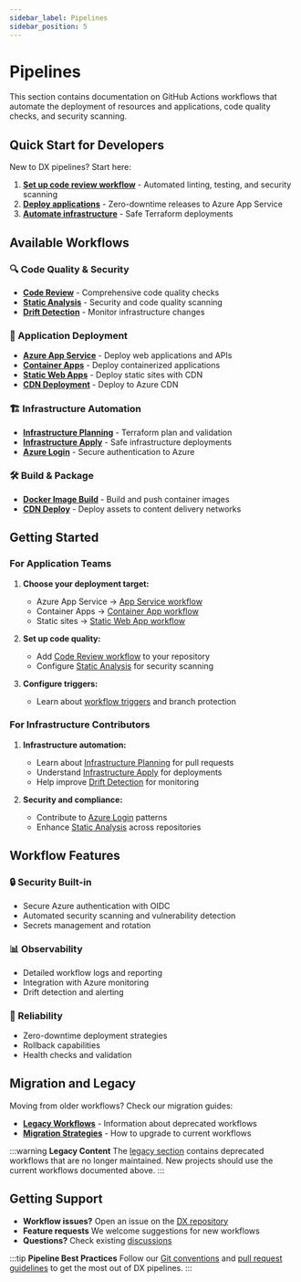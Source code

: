 ```yaml
---
sidebar_label: Pipelines
sidebar_position: 5
---
```


# Pipelines

This section contains documentation on GitHub Actions workflows that automate the deployment of resources and applications, code quality checks, and security scanning.

## Quick Start for Developers

New to DX pipelines? Start here:

1. **[Set up code review workflow](./code-review.md)** - Automated linting, testing, and security scanning
2. **[Deploy applications](./release-azure-appsvc.md)** - Zero-downtime releases to Azure App Service
3. **[Automate infrastructure](./infra-apply.md)** - Safe Terraform deployments

## Available Workflows

### 🔍 Code Quality & Security

- **[Code Review](./code-review.md)** - Comprehensive code quality checks
- **[Static Analysis](./static-analysis.md)** - Security and code quality scanning
- **[Drift Detection](./drift-detection.md)** - Monitor infrastructure changes

### 🚀 Application Deployment

- **[Azure App Service](./release-azure-appsvc.md)** - Deploy web applications and APIs
- **[Container Apps](./release-container-app.md)** - Deploy containerized applications
- **[Static Web Apps](./build-deploy-static-web-app.md)** - Deploy static sites with CDN
- **[CDN Deployment](./build-deploy-cdn-static-site.md)** - Deploy to Azure CDN

### 🏗️ Infrastructure Automation

- **[Infrastructure Planning](./infra-plan.md)** - Terraform plan and validation
- **[Infrastructure Apply](./infra-apply.md)** - Safe infrastructure deployments
- **[Azure Login](./azure-login.md)** - Secure authentication to Azure

### 🛠️ Build & Package

- **[Docker Image Build](./docker-image-build.md)** - Build and push container images
- **[CDN Deploy](./cdn-deploy.md)** - Deploy assets to content delivery networks

## Getting Started

### For Application Teams

1. **Choose your deployment target:**
   - Azure App Service → [App Service workflow](./release-azure-appsvc.md)
   - Container Apps → [Container App workflow](./release-container-app.md)
   - Static sites → [Static Web App workflow](./build-deploy-static-web-app.md)

2. **Set up code quality:**
   - Add [Code Review workflow](./code-review.md) to your repository
   - Configure [Static Analysis](./static-analysis.md) for security scanning

3. **Configure triggers:**
   - Learn about [workflow triggers](./triggers.md) and branch protection

### For Infrastructure Contributors

1. **Infrastructure automation:**
   - Learn about [Infrastructure Planning](./infra-plan.md) for pull requests
   - Understand [Infrastructure Apply](./infra-apply.md) for deployments
   - Help improve [Drift Detection](./drift-detection.md) for monitoring

2. **Security and compliance:**
   - Contribute to [Azure Login](./azure-login.md) patterns
   - Enhance [Static Analysis](./static-analysis.md) across repositories

## Workflow Features

### 🔒 Security Built-in
- Secure Azure authentication with OIDC
- Automated security scanning and vulnerability detection
- Secrets management and rotation

### 📊 Observability
- Detailed workflow logs and reporting
- Integration with Azure monitoring
- Drift detection and alerting

### 🔄 Reliability
- Zero-downtime deployment strategies
- Rollback capabilities
- Health checks and validation

## Migration and Legacy

Moving from older workflows? Check our migration guides:

- **[Legacy Workflows](./legacy/index.md)** - Information about deprecated workflows
- **[Migration Strategies](./legacy/index.md)** - How to upgrade to current workflows

:::warning **Legacy Content**
The [legacy section](./legacy/index.md) contains deprecated workflows that are no longer maintained. New projects should use the current workflows documented above.
:::

## Getting Support

- **Workflow issues?** Open an issue on the [DX repository](https://github.com/pagopa/dx/issues)
- **Feature requests** We welcome suggestions for new workflows
- **Questions?** Check existing [discussions](https://github.com/pagopa/dx/discussions)

:::tip **Pipeline Best Practices**
Follow our [Git conventions](../conventions/git/index.md) and [pull request guidelines](../conventions/pull-requests/index.md) to get the most out of DX pipelines.
:::
